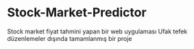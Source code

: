 # Stock-Market-Predictor
Stock market fiyat tahmini yapan bir web uygulaması
Ufak tefek düzenlemeler dışında tamamlanmış bir proje
